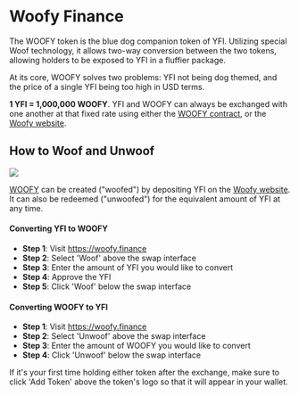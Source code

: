 # Woofy Finance

The WOOFY token is the blue dog companion token of YFI. Utilizing special Woof technology, it allows two-way conversion between the two tokens, allowing holders to be exposed to YFI in a fluffier package.

At its core, WOOFY solves two problems: YFI not being dog themed, and the price of a single YFI being too high in USD terms.

**1 YFI = 1,000,000 WOOFY**. YFI and WOOFY can always be exchanged with one another at that fixed rate using either the [WOOFY contract](https://etherscan.io/address/0xd0660cd418a64a1d44e9214ad8e459324d8157f1#code), or the [Woofy website](https://woofy.finance/).

## How to Woof and Unwoof

![](https://i.imgur.com/HqfCYZX.png)

[WOOFY](https://etherscan.io/address/0xd0660cd418a64a1d44e9214ad8e459324d8157f1) can be created ("woofed") by depositing YFI on the [Woofy website](https://woofy.finance/). It can also be redeemed ("unwoofed") for the equivalent amount of YFI at any time.

#### Converting YFI to WOOFY

- **Step 1**: Visit https://woofy.finance
- **Step 2**: Select 'Woof' above the swap interface
- **Step 3**: Enter the amount of YFI you would like to convert 
- **Step 4**: Approve the YFI
- **Step 5**: Click 'Woof' below the swap interface

#### Converting WOOFY to YFI

- **Step 1**: Visit https://woofy.finance
- **Step 2**: Select 'Unwoof' above the swap interface
- **Step 3**: Enter the amount of WOOFY you would like to convert 
- **Step 4**: Click 'Unwoof' below the swap interface

If it's your first time holding either token after the exchange, make sure to click 'Add Token' above the token's logo so that it will appear in your wallet.
